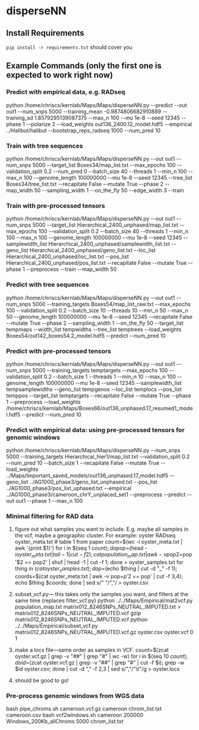 # disperseNN

## Install Requirements
`pip install -r requirements.txt` should cover you

## Example Commands (only the first one is expected to work right now)

### Predict with empirical data, e.g. RADseq
python /home/chriscs/kernlab/Maps/Maps/disperseNN.py --predict --out out1 --num_snps 5000 --training_mean -0.9874806682910889 --training_sd 1.8579295139087375 --max_n 100 --mu 1e-8 --seed 12345 --phase 1 --polarize 2 --load_weights out136_2400.12_model.hdf5 --empirical ../Halibut/halibut --bootstrap_reps_radseq 1000 --num_pred 10

### Train with tree sequences
python /home/chriscs/kernlab/Maps/Maps/disperseNN.py --out out1 --num_snps 5000 --target_list Boxes34/map_list.txt --max_epochs 100 --validation_split 0.2 --num_pred 0 --batch_size 40 --threads 1 --min_n 100 --max_n 100 --genome_length 100000000 --mu 1e-8 --seed 12345 --tree_list Boxes34/tree_list.txt --recapitate False --mutate True --phase 2 --map_width 50 --sampling_width 1 --on_the_fly 50 --edge_width 3 --train

### Train with pre-processed tensors
python /home/chriscs/kernlab/Maps/Maps/disperseNN.py --out out1 --num_snps 5000 --target_list Hierarchical_2400_unphased/map_list.txt --max_epochs 100 --validation_split 0.2 --batch_size 40 --threads 1 --min_n 100 --max_n 100 --genome_length 100000000 --mu 1e-8 --seed 12345 --samplewidth_list Hierarchical_2400_unphased/samplewidth_list.txt --geno_list Hierarchical_2400_unphased/geno_list.txt --loc_list Hierarchical_2400_unphased/loc_list.txt --pos_list Hierarchical_2400_unphased/pos_list.txt --recapitate False --mutate True --phase 1 --preprocess --train --map_width 50

### Predict with tree sequences
python /home/chriscs/kernlab/Maps/Maps/disperseNN.py --out out1 --num_snps 5000 --training_targets Boxes54/map_list_raw.txt --max_epochs 100 --validation_split 0.2 --batch_size 10 --threads 10 --min_n 50 --max_n 50 --genome_length 100000000 --mu 1e-8 --seed 12345 --recapitate False --mutate True --phase 2 --sampling_width 1 --on_the_fly 50 --target_list tempmaps --width_list tempwidths --tree_list temptrees --load_weights Boxes54/out142_boxes54.2_model.hdf5 --predict --num_pred 10

### Predict with pre-processed tensors
python /home/chriscs/kernlab/Maps/Maps/disperseNN.py --out out1 --num_snps 5000 --training_targets temptargets --max_epochs 100 --validation_split 0.2 --batch_size 1 --threads 1 --min_n 10 --max_n 100 --genome_length 100000000 --mu 1e-8 --seed 12345 --samplewidth_list tempsamplewidths --geno_list tempgenos --loc_list templocs --pos_list temppos --target_list temptargets --recapitate False --mutate True --phase 1 --preprocess --load_weights /home/chriscs/kernlab/Maps/Boxes66/out136_unphased.17_resumed1_model.hdf5 --predict --num_pred 10

### Predict with empirical data: using pre-processed tensors for genomic windows
python /home/chriscs/kernlab/Maps/Maps/disperseNN.py --num_snps 5000 --training_targets Hierarchical_hier1/map_list.txt --validation_split 0.2 --num_pred 10 --batch_size 1 --recapitate False --mutate True --load_weights ../Maps/Important_saved_models/out136_unphased.17_model.hdf5 --geno_list ../AG1000_phase3/geno_list_unphased.txt --pos_list ../AG1000_phase3/pos_list_uphased.txt --empirical ../AG1000_phase3/cameroon_chrY_unplaced_set1 --preprocess --predict --out out1 --phase 1 --max_n 100

### Minimal filtering for RAD data
1. figure out what samples you want to include. E.g. maybe all samples in the vcf, maybe a geographic cluster.
   For example: oyster RADseq
   oyster_meta.txt # table 1 from paper
   count=$(wc -l oyster_meta.txt | awk '{print $1}')
   for i in $(seq 1 $count); do pop=$(head -$i oyster_meta.txt | tail -1 | cut -f 2); cat population_map.txt | awk -v pop2=$pop '$2 == pop2' | shuf | head -1 | cut -f 1; done > oyster_samples.txt
   for thing in $(cat oyster_samples.txt); do p=$(echo $thing | cut -d "_" -f 1); coords=$(cat oyster_meta.txt | awk -v pop=$p '$2 == pop' | cut -f 3,4); echo $thing $coords; done | sed s/" "/","/ > oyster.csv

2. subset_vcf.py— this takes only the samples you want, and filters at the same time (replaces filter_vcf.py)
   python ../../Maps/Empirical/mat2vcf.py population_map.txt matrix012_8246SNPs_NEUTRAL_IMPUTED.txt > matrix012_8246SNPs_NEUTRAL_IMPUTED.vcf 
   gzip matrix012_8246SNPs_NEUTRAL_IMPUTED.vcf 
   python ../../Maps/Empirical/subset_vcf.py matrix012_8246SNPs_NEUTRAL_IMPUTED.vcf.gz oyster.csv oyster.vcf 0 1

3. make a locs file—same order as samples in VCF.
   count=$(zcat oyster.vcf.gz | grep -v "##" | grep "#" | wc -w)
   for i in $(seq 10 $count); do id=$(zcat oyster.vcf.gz | grep -v "##" | grep "#" | cut -f $i); grep -w $id oyster.csv; done | cut -d "," -f 2,3 | sed s/","/"\t"/g > oyster.locs

4. should be good to go!

### Pre-process genomic windows from WGS data
bash pipe_chroms.sh cameroon.vcf.gz cameroon chrom_list.txt cameroon.csv
bash vcf2windows.sh cameroon 200000 Windows_200Kb_allChroms 5000 chrom_list.txt
